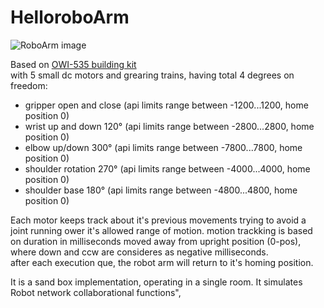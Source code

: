 # HelloroboArm

![RoboArm image](http://robo.sukelluspaikka.fi/images/RoboArm.jpg)


Based on  [OWI-535 building kit](https://owirobot.com/robotic-arm-edge/)   
    with 5 small dc motors and grearing trains, having total 4 degrees on freedom:   
- gripper open and close  (api limits range between -1200...1200, home position 0)  
- wrist up and down 120°  (api limits range between -2800...2800, home position 0)  
- elbow up/down 300°  (api limits range between -7800...7800, home position 0)  
- shoulder rotation 270°  (api limits range between -4000...4000, home position 0) 
- shoulder base 180°  (api limits range between -4800...4800, home position 0)  

Each motor keeps track about it's previous movements trying to avoid a joint running ower it's allowed range of motion.
motion trackking is based on duration in milliseconds moved away from upright position (0-pos), where down and ccw are consideres as negative milliseconds.  
after each execution que, the robot arm will return to it's homing position.  

It is a sand box implementation, operating in a single room. It simulates Robot network collaborational functions",
